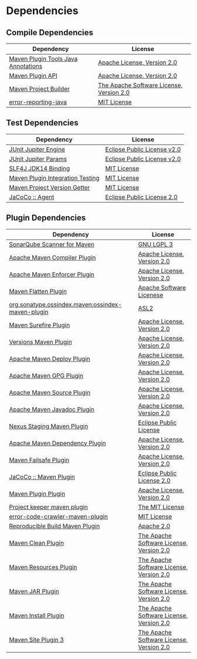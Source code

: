 <!-- @formatter:off -->
# Dependencies

## Compile Dependencies

| Dependency                               | License                                       |
| ---------------------------------------- | --------------------------------------------- |
| [Maven Plugin Tools Java Annotations][0] | [Apache License, Version 2.0][1]              |
| [Maven Plugin API][2]                    | [Apache License, Version 2.0][1]              |
| [Maven Project Builder][3]               | [The Apache Software License, Version 2.0][4] |
| [error-reporting-java][5]                | [MIT License][6]                              |

## Test Dependencies

| Dependency                             | License                          |
| -------------------------------------- | -------------------------------- |
| [JUnit Jupiter Engine][7]              | [Eclipse Public License v2.0][8] |
| [JUnit Jupiter Params][7]              | [Eclipse Public License v2.0][8] |
| [SLF4J JDK14 Binding][9]               | [MIT License][10]                |
| [Maven Plugin Integration Testing][11] | [MIT License][12]                |
| [Maven Project Version Getter][13]     | [MIT License][14]                |
| [JaCoCo :: Agent][15]                  | [Eclipse Public License 2.0][16] |

## Plugin Dependencies

| Dependency                                              | License                                       |
| ------------------------------------------------------- | --------------------------------------------- |
| [SonarQube Scanner for Maven][17]                       | [GNU LGPL 3][18]                              |
| [Apache Maven Compiler Plugin][19]                      | [Apache License, Version 2.0][1]              |
| [Apache Maven Enforcer Plugin][20]                      | [Apache License, Version 2.0][1]              |
| [Maven Flatten Plugin][21]                              | [Apache Software Licenese][4]                 |
| [org.sonatype.ossindex.maven:ossindex-maven-plugin][22] | [ASL2][4]                                     |
| [Maven Surefire Plugin][23]                             | [Apache License, Version 2.0][1]              |
| [Versions Maven Plugin][24]                             | [Apache License, Version 2.0][1]              |
| [Apache Maven Deploy Plugin][25]                        | [Apache License, Version 2.0][1]              |
| [Apache Maven GPG Plugin][26]                           | [Apache License, Version 2.0][1]              |
| [Apache Maven Source Plugin][27]                        | [Apache License, Version 2.0][1]              |
| [Apache Maven Javadoc Plugin][28]                       | [Apache License, Version 2.0][1]              |
| [Nexus Staging Maven Plugin][29]                        | [Eclipse Public License][30]                  |
| [Apache Maven Dependency Plugin][31]                    | [Apache License, Version 2.0][1]              |
| [Maven Failsafe Plugin][32]                             | [Apache License, Version 2.0][1]              |
| [JaCoCo :: Maven Plugin][33]                            | [Eclipse Public License 2.0][16]              |
| [Maven Plugin Plugin][34]                               | [Apache License, Version 2.0][1]              |
| [Project keeper maven plugin][35]                       | [The MIT License][36]                         |
| [error-code-crawler-maven-plugin][37]                   | [MIT License][38]                             |
| [Reproducible Build Maven Plugin][39]                   | [Apache 2.0][4]                               |
| [Maven Clean Plugin][40]                                | [The Apache Software License, Version 2.0][4] |
| [Maven Resources Plugin][41]                            | [The Apache Software License, Version 2.0][4] |
| [Maven JAR Plugin][42]                                  | [The Apache Software License, Version 2.0][4] |
| [Maven Install Plugin][43]                              | [The Apache Software License, Version 2.0][4] |
| [Maven Site Plugin 3][44]                               | [The Apache Software License, Version 2.0][4] |

[0]: https://maven.apache.org/plugin-tools/maven-plugin-annotations
[1]: https://www.apache.org/licenses/LICENSE-2.0.txt
[2]: https://maven.apache.org/ref/3.8.6/maven-plugin-api/
[3]: http://maven.apache.org/
[4]: http://www.apache.org/licenses/LICENSE-2.0.txt
[5]: https://github.com/exasol/error-reporting-java/
[6]: https://github.com/exasol/error-reporting-java/blob/main/LICENSE
[7]: https://junit.org/junit5/
[8]: https://www.eclipse.org/legal/epl-v20.html
[9]: http://www.slf4j.org
[10]: http://www.opensource.org/licenses/mit-license.php
[11]: https://github.com/exasol/maven-plugin-integration-testing/
[12]: https://github.com/exasol/maven-plugin-integration-testing/blob/main/LICENSE
[13]: https://github.com/exasol/maven-project-version-getter/
[14]: https://github.com/exasol/maven-project-version-getter/blob/main/LICENSE
[15]: https://www.eclemma.org/jacoco/index.html
[16]: https://www.eclipse.org/legal/epl-2.0/
[17]: http://sonarsource.github.io/sonar-scanner-maven/
[18]: http://www.gnu.org/licenses/lgpl.txt
[19]: https://maven.apache.org/plugins/maven-compiler-plugin/
[20]: https://maven.apache.org/enforcer/maven-enforcer-plugin/
[21]: https://www.mojohaus.org/flatten-maven-plugin/
[22]: https://sonatype.github.io/ossindex-maven/maven-plugin/
[23]: https://maven.apache.org/surefire/maven-surefire-plugin/
[24]: http://www.mojohaus.org/versions-maven-plugin/
[25]: https://maven.apache.org/plugins/maven-deploy-plugin/
[26]: https://maven.apache.org/plugins/maven-gpg-plugin/
[27]: https://maven.apache.org/plugins/maven-source-plugin/
[28]: https://maven.apache.org/plugins/maven-javadoc-plugin/
[29]: http://www.sonatype.com/public-parent/nexus-maven-plugins/nexus-staging/nexus-staging-maven-plugin/
[30]: http://www.eclipse.org/legal/epl-v10.html
[31]: https://maven.apache.org/plugins/maven-dependency-plugin/
[32]: https://maven.apache.org/surefire/maven-failsafe-plugin/
[33]: https://www.jacoco.org/jacoco/trunk/doc/maven.html
[34]: https://maven.apache.org/plugin-tools/maven-plugin-plugin
[35]: https://github.com/exasol/project-keeper/
[36]: https://github.com/exasol/project-keeper/blob/main/LICENSE
[37]: https://github.com/exasol/error-code-crawler-maven-plugin/
[38]: https://github.com/exasol/error-code-crawler-maven-plugin/blob/main/LICENSE
[39]: http://zlika.github.io/reproducible-build-maven-plugin
[40]: http://maven.apache.org/plugins/maven-clean-plugin/
[41]: http://maven.apache.org/plugins/maven-resources-plugin/
[42]: http://maven.apache.org/plugins/maven-jar-plugin/
[43]: http://maven.apache.org/plugins/maven-install-plugin/
[44]: http://maven.apache.org/plugins/maven-site-plugin/
